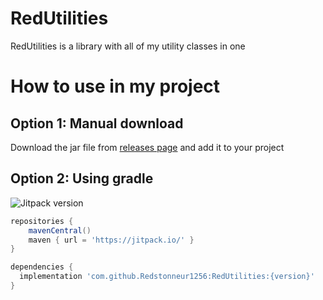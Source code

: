 # RedUtilities
RedUtilities is a library with all of my utility classes in one

How to use in my project
=====

Option 1: Manual download
-----
Download the jar file from [releases page](https://github.com/Redstonneur1256/RedUtilities/releases) and add it to your project

Option 2: Using gradle
-----

![Jitpack version](https://jitpack.io/v/Redstonneur1256/RedUtilities.svg)
```groovy
repositories {
    mavenCentral()
    maven { url = 'https://jitpack.io/' }
}

dependencies {
  implementation 'com.github.Redstonneur1256:RedUtilities:{version}'
}
```

